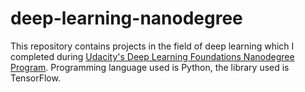 # deep-learning-nanodegree

This repository contains projects in the field of deep learning which I completed during <a href="https://www.udacity.com/course/deep-learning-nanodegree-foundation--nd101">Udacity's Deep Learning Foundations Nanodegree Program</a>. Programming language used is Python, the library used is TensorFlow. 
